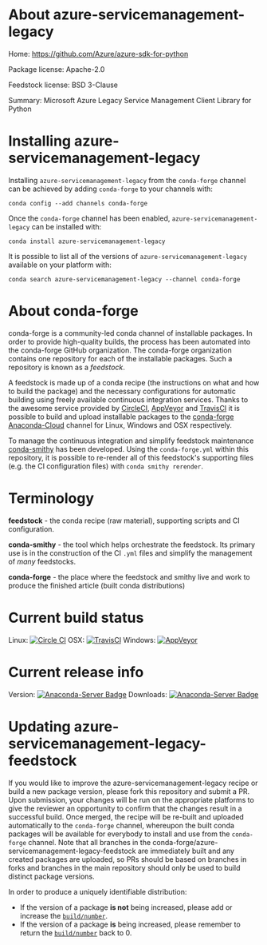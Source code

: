About azure-servicemanagement-legacy
====================================

Home: https://github.com/Azure/azure-sdk-for-python

Package license: Apache-2.0

Feedstock license: BSD 3-Clause

Summary: Microsoft Azure Legacy Service Management Client Library for Python



Installing azure-servicemanagement-legacy
=========================================

Installing `azure-servicemanagement-legacy` from the `conda-forge` channel can be achieved by adding `conda-forge` to your channels with:

```
conda config --add channels conda-forge
```

Once the `conda-forge` channel has been enabled, `azure-servicemanagement-legacy` can be installed with:

```
conda install azure-servicemanagement-legacy
```

It is possible to list all of the versions of `azure-servicemanagement-legacy` available on your platform with:

```
conda search azure-servicemanagement-legacy --channel conda-forge
```



About conda-forge
=================

conda-forge is a community-led conda channel of installable packages.
In order to provide high-quality builds, the process has been automated into the
conda-forge GitHub organization. The conda-forge organization contains one repository
for each of the installable packages. Such a repository is known as a *feedstock*.

A feedstock is made up of a conda recipe (the instructions on what and how to build
the package) and the necessary configurations for automatic building using freely
available continuous integration services. Thanks to the awesome service provided by
[CircleCI](https://circleci.com/), [AppVeyor](http://www.appveyor.com/)
and [TravisCI](https://travis-ci.org/) it is possible to build and upload installable
packages to the [conda-forge](https://anaconda.org/conda-forge)
[Anaconda-Cloud](http://docs.anaconda.org/) channel for Linux, Windows and OSX respectively.

To manage the continuous integration and simplify feedstock maintenance
[conda-smithy](http://github.com/conda-forge/conda-smithy) has been developed.
Using the ``conda-forge.yml`` within this repository, it is possible to re-render all of
this feedstock's supporting files (e.g. the CI configuration files) with ``conda smithy rerender``.


Terminology
===========

**feedstock** - the conda recipe (raw material), supporting scripts and CI configuration.

**conda-smithy** - the tool which helps orchestrate the feedstock.
                   Its primary use is in the construction of the CI ``.yml`` files
                   and simplify the management of *many* feedstocks.

**conda-forge** - the place where the feedstock and smithy live and work to
                  produce the finished article (built conda distributions)

Current build status
====================

Linux: [![Circle CI](https://circleci.com/gh/conda-forge/azure-servicemanagement-legacy-feedstock.svg?style=shield)](https://circleci.com/gh/conda-forge/azure-servicemanagement-legacy-feedstock)
OSX: [![TravisCI](https://travis-ci.org/conda-forge/azure-servicemanagement-legacy-feedstock.svg?branch=master)](https://travis-ci.org/conda-forge/azure-servicemanagement-legacy-feedstock)
Windows: [![AppVeyor](https://ci.appveyor.com/api/projects/status/github/conda-forge/azure-servicemanagement-legacy-feedstock?svg=True)](https://ci.appveyor.com/project/conda-forge/azure-servicemanagement-legacy-feedstock/branch/master)

Current release info
====================
Version: [![Anaconda-Server Badge](https://anaconda.org/conda-forge/azure-servicemanagement-legacy/badges/version.svg)](https://anaconda.org/conda-forge/azure-servicemanagement-legacy)
Downloads: [![Anaconda-Server Badge](https://anaconda.org/conda-forge/azure-servicemanagement-legacy/badges/downloads.svg)](https://anaconda.org/conda-forge/azure-servicemanagement-legacy)


Updating azure-servicemanagement-legacy-feedstock
=================================================

If you would like to improve the azure-servicemanagement-legacy recipe or build a new
package version, please fork this repository and submit a PR. Upon submission,
your changes will be run on the appropriate platforms to give the reviewer an
opportunity to confirm that the changes result in a successful build. Once
merged, the recipe will be re-built and uploaded automatically to the
`conda-forge` channel, whereupon the built conda packages will be available for
everybody to install and use from the `conda-forge` channel.
Note that all branches in the conda-forge/azure-servicemanagement-legacy-feedstock are
immediately built and any created packages are uploaded, so PRs should be based
on branches in forks and branches in the main repository should only be used to
build distinct package versions.

In order to produce a uniquely identifiable distribution:
 * If the version of a package **is not** being increased, please add or increase
   the [``build/number``](http://conda.pydata.org/docs/building/meta-yaml.html#build-number-and-string).
 * If the version of a package **is** being increased, please remember to return
   the [``build/number``](http://conda.pydata.org/docs/building/meta-yaml.html#build-number-and-string)
   back to 0.
